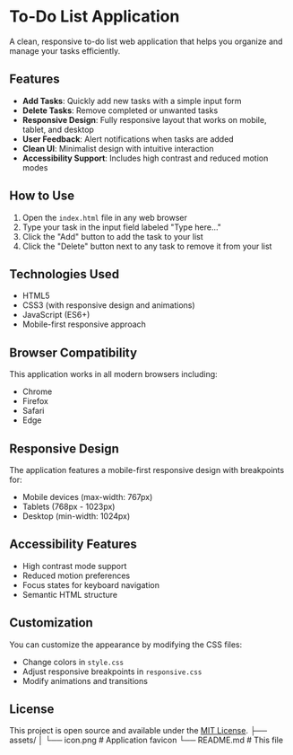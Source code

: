 # To-Do List Application

A clean, responsive to-do list web application that helps you organize and manage your tasks efficiently.

## Features

- **Add Tasks**: Quickly add new tasks with a simple input form
- **Delete Tasks**: Remove completed or unwanted tasks
- **Responsive Design**: Fully responsive layout that works on mobile, tablet, and desktop
- **User Feedback**: Alert notifications when tasks are added
- **Clean UI**: Minimalist design with intuitive interaction
- **Accessibility Support**: Includes high contrast and reduced motion modes

## How to Use

1. Open the `index.html` file in any web browser
2. Type your task in the input field labeled "Type here..."
3. Click the "Add" button to add the task to your list
4. Click the "Delete" button next to any task to remove it from your list

## Technologies Used

- HTML5
- CSS3 (with responsive design and animations)
- JavaScript (ES6+)
- Mobile-first responsive approach

## Browser Compatibility

This application works in all modern browsers including:
- Chrome
- Firefox
- Safari
- Edge

## Responsive Design

The application features a mobile-first responsive design with breakpoints for:
- Mobile devices (max-width: 767px)
- Tablets (768px - 1023px)
- Desktop (min-width: 1024px)

## Accessibility Features

- High contrast mode support
- Reduced motion preferences
- Focus states for keyboard navigation
- Semantic HTML structure

## Customization

You can customize the appearance by modifying the CSS files:
- Change colors in `style.css`
- Adjust responsive breakpoints in `responsive.css`
- Modify animations and transitions

## License

This project is open source and available under the [MIT License](LICENSE).
├── assets/
│ └── icon.png # Application favicon
└── README.md # This file
